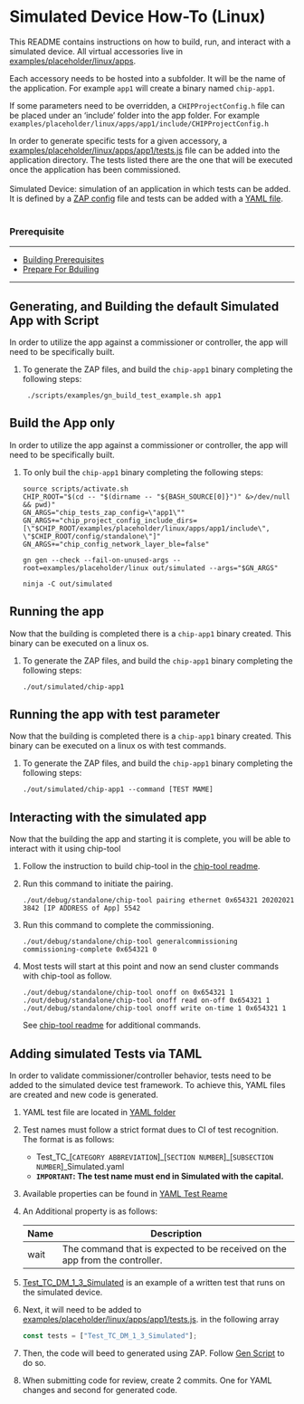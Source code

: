 # Simulated Device How-To (Linux)

This README contains instructions on how to build, run, and interact with a
simulated device. All virtual accessories live in
[examples/placeholder/linux/apps](https://github.com/project-chip/connectedhomeip/tree/master/examples/placeholder/linux/apps).

Each accessory needs to be hosted into a subfolder. It will be the name of the
application. For example `app1` will create a binary named `chip-app1`.

If some parameters need to be overridden, a `CHIPProjectConfig.h` file can be
placed under an ‘include’ folder into the app folder. For example
`examples/placeholder/linux/apps/app1/include/CHIPProjectConfig.h`

In order to generate specific tests for a given accessory, a
[examples/placeholder/linux/apps/app1/tests.js](https://github.com/project-chip/connectedhomeip/tree/master/examples/placeholder/linux/apps/app1/tests.js)
file can be added into the application directory. The tests listed there are the
one that will be executed once the application has been commissioned.
<br><br>Simulated Device: simulation of an application in which tests can be
added. It is defined by a [ZAP config]() file and tests can be added with a
[YAML file](https://github.com/project-chip/connectedhomeip/tree/master/src/app/tests/suites/certification/Test_TC_DM_1_3_Simulated.yaml).
<br><br>

### Prerequisite

<hr>

-   [Building Prerequisites](https://github.com/project-chip/connectedhomeip/tree/master/docs/guides/BUILDING.md#prerequisitesn)
-   [Prepare For Bduiling](https://github.com/project-chip/connectedhomeip/tree/master/docs/guides/BUILDING.md#prepare-for-building)

<hr>

<a name="virtualization"></a>

## Generating, and Building the default Simulated App with Script

In order to utilize the app against a commissioner or controller, the app will
need to be specifically built.

1. To generate the ZAP files, and build the `chip-app1` binary completing the
   following steps:

    ```
     ./scripts/examples/gn_build_test_example.sh app1
    ```

## Build the App only

In order to utilize the app against a commissioner or controller, the app will
need to be specifically built.

1. To only buil the `chip-app1` binary completing the following steps:

    ```
    source scripts/activate.sh
    CHIP_ROOT="$(cd -- "$(dirname -- "${BASH_SOURCE[0]}")" &>/dev/null && pwd)"
    GN_ARGS="chip_tests_zap_config=\"app1\""
    GN_ARGS+="chip_project_config_include_dirs=[\"$CHIP_ROOT/examples/placeholder/linux/apps/app1/include\", \"$CHIP_ROOT/config/standalone\"]"
    GN_ARGS+="chip_config_network_layer_ble=false"

    gn gen --check --fail-on-unused-args --root=examples/placeholder/linux out/simulated --args="$GN_ARGS"

    ninja -C out/simulated
    ```

## Running the app

Now that the building is completed there is a `chip-app1` binary created. This
binary can be executed on a linux os.

1. To generate the ZAP files, and build the `chip-app1` binary completing the
   following steps:

    ```
    ./out/simulated/chip-app1
    ```

## Running the app with test parameter

Now that the building is completed there is a `chip-app1` binary created. This
binary can be executed on a linux os with test commands.

1. To generate the ZAP files, and build the `chip-app1` binary completing the
   following steps:

    ```
    ./out/simulated/chip-app1 --command [TEST MAME]
    ```

## Interacting with the simulated app

Now that the building the app and starting it is complete, you will be able to
interact with it using chip-tool

1. Follow the instruction to build chip-tool in the
   [chip-tool readme](https://github.com/project-chip/connectedhomeip/tree/master/examples/chip-tool).

2. Run this command to initiate the pairing.
    ```
    ./out/debug/standalone/chip-tool pairing ethernet 0x654321 20202021 3842 [IP ADDRESS of App] 5542
    ```
3. Run this command to complete the commissioning.
    ```
    ./out/debug/standalone/chip-tool generalcommissioning commissioning-complete 0x654321 0
    ```
4. Most tests will start at this point and now an send cluster commands with
   chip-tool as follow.

    ```
    ./out/debug/standalone/chip-tool onoff on 0x654321 1
    ./out/debug/standalone/chip-tool onoff read on-off 0x654321 1
    ./out/debug/standalone/chip-tool onoff write on-time 1 0x654321 1
    ```

    See
    [chip-tool readme](https://github.com/project-chip/connectedhomeip/tree/master/examples/chip-tool)
    for additional commands.

## Adding simulated Tests via TAML

In order to validate commissioner/controller behavior, tests need to be added to
the simulated device test framework. To achieve this, YAML files are created and
new code is generated.

1. YAML test file are located in
   [YAML folder](https://github.com/project-chip/connectedhomeip/tree/master/src/app/tests/suites/certification/)
2. Test names must follow a strict format dues to CI of test recognition. The
   format is as follows:
    - Test_TC\_[`CATEGORY ABBREVIATION`]\_[`SECTION NUMBER`]\_[`SUBSECTION
      NUMBER`]\_Simulated.yaml
    - <strong>`IMPORTANT`: The test name must end in Simulated with the
      capital.</strong>
3. Available properties can be found in
   [YAML Test Reame](https://github.com/project-chip/connectedhomeip/tree/master/src/app/tests/suites/README.md)
4. An Additional property is as follows:

    | Name | Description                                                                 |
    | ---- | --------------------------------------------------------------------------- |
    | wait | The command that is expected to be received on the app from the controller. |

5. [Test_TC_DM_1_3_Simulated](https://github.com/project-chip/connectedhomeip/blob/master/src/app/tests/suites/certification/Test_TC_DM_1_3_Simulated.yaml)
   is an example of a written test that runs on the simulated device.
6. Next, it will need to be added to
   [examples/placeholder/linux/apps/app1/tests.js](https://github.com/project-chip/connectedhomeip/tree/master/examples/placeholder/linux/apps/app1/tests.js).
   in the following array
    ```javascript
    const tests = ["Test_TC_DM_1_3_Simulated"];
    ```
7. Then, the code will beed to generated using ZAP. Follow
   [Gen Script](#generating-and-building-the-default-simulated-app-with-script)
   to do so.
8. When submitting code for review, create 2 commits. One for YAML changes and
   second for generated code.
